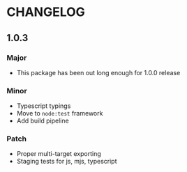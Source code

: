 # CHANGELOG

## 1.0.3

### Major

- This package has been out long enough for 1.0.0 release

### Minor

- Typescript typings
- Move to `node:test` framework
- Add build pipeline

### Patch

- Proper multi-target exporting
- Staging tests for js, mjs, typescript
